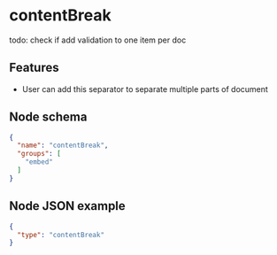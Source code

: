 # contentBreak

todo: check if add validation to one item per doc

## Features
- User can add this separator to separate multiple parts of document


## Node schema

```json
{
  "name": "contentBreak",
  "groups": [
    "embed"
  ]
}
```

## Node JSON example

```json
{
  "type": "contentBreak"
}
```
